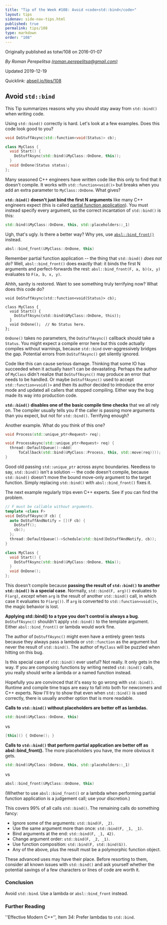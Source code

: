 ```yaml
---
title: "Tip of the Week #108: Avoid <code>std::bind</code>"
layout: tips
sidenav: side-nav-tips.html
published: true
permalink: tips/108
type: markdown
order: "108"
---
```


Originally published as totw/108 on 2016-01-07

*By Roman Perepelitsa [(roman.perepelitsa@gmail.com)](mailto:roman.perepelitsa@gmail.com)*

Updated 2019-12-19

Quicklink: [abseil.io/tips/108](https://abseil.io/tips/108)

## Avoid `std::bind`

This Tip summarizes reasons why you should stay away from `std::bind()` when
writing code.

Using `std::bind()` correctly is hard. Let's look at a few examples. Does this
code look good to you?

```c++
void DoStuffAsync(std::function<void(Status)> cb);

class MyClass {
  void Start() {
    DoStuffAsync(std::bind(&MyClass::OnDone, this));
  }
  void OnDone(Status status);
};
```

Many seasoned C++ engineers have written code like this only to find that it
doesn't compile. It works with `std::function<void()>` but breaks when you add
an extra parameter to `MyClass::OnDone`. What gives?

**`std::bind()` doesn't just bind the first N arguments** like many C++ engineers
expect (this is called [partial function
application](https://en.wikipedia.org/wiki/Partial_application)). You must
instead specify every argument, so the correct incantation of `std::bind()` is
this:

```c++
std::bind(&MyClass::OnDone, this, std::placeholders::_1)
```

Ugh, that's ugly. Is there a better way? Why yes, use
[`absl::bind_front()`](http://google3/third_party/absl/functional/bind_front.h)
instead.

```c++
absl::bind_front(&MyClass::OnDone, this)
```

Remember partial function application -- the thing that `std::bind()` *does not
do*? Well, `absl::bind_front()` does exactly that: it binds the first N
arguments and perfect-forwards the rest: `absl::bind_front(F, a, b)(x, y)`
evaluates to `F(a, b, x, y)`.

Ahhh, sanity is restored. Want to see something truly terrifying now? What does
this code do?

```
void DoStuffAsync(std::function<void(Status)> cb);

class MyClass {
  void Start() {
    DoStuffAsync(std::bind(&MyClass::OnDone, this));
  }
  void OnDone();  // No Status here.
};
```

`OnDone()` takes no parameters, the `DoStuffAsync()` callback should take a
`Status`. You might expect a compile error here but this code actually compiles
without warnings, because `std::bind` over-aggressively bridges the gap.
Potential errors from `DoStuffAsync()` get silently ignored.

Code like this can cause serious damage. Thinking that some IO has succeeded
when it actually hasn't can be devastating. Perhaps the author of `MyClass`
didn't realize that `DoStuffAsync()` may produce an error that needs to be
handled. Or maybe `DoStuffAsync()` used to accept `std::function<void()>` and
then its author decided to introduce the error mode and updated all callers that
stopped compiling. Either way the bug made its way into production code.

**`std::bind()` disables one of the basic compile time checks** that we all rely
on. The compiler usually tells you if the caller is passing more arguments than
you expect, but not for `std::bind()`. Terrifying enough?

Another example. What do you think of this one?

```c++
void Process(std::unique_ptr<Request> req);

void ProcessAsync(std::unique_ptr<Request> req) {
  thread::DefaultQueue()->Add(
      ToCallback(std::bind(&MyClass::Process, this, std::move(req))));
}
```

Good old passing `std::unique_ptr` across async boundaries.  Needless to say,
`std::bind()` isn't a solution -- the code doesn't compile, because
`std::bind()` doesn't move the bound move-only argument to the target function.
Simply replacing `std::bind()` with `absl::bind_front()` fixes it.

The next example regularly trips even C++ experts. See if you can find the
problem.

```c++
// F must be callable without arguments.
template <class F>
void DoStuffAsync(F cb) {
  auto DoStuffAndNotify = [](F cb) {
    DoStuff();
    cb();
  };
  thread::DefaultQueue()->Schedule(std::bind(DoStuffAndNotify, cb));
}

class MyClass {
  void Start() {
    DoStuffAsync(std::bind(&MyClass::OnDone, this));
  }
  void OnDone();
};
```

This doesn't compile because **passing the result of `std::bind()` to another
`std::bind()` is a special case**. Normally, `std::bind(F, arg)()` evaluates to
`F(arg)`, *except* when `arg` is the result of another `std::bind()` call, in
which case it evaluates to `F(arg())`. If `arg` is converted to
`std::function<void()>`, the magic behavior is lost.

**Applying std::bind() to a type you don't control is always a bug**.
`DoStuffAsync()` shouldn't apply `std::bind()` to the template argument. Either
`absl::bind_front()` or lambda would work fine.

The author of `DoStuffAsync()` might even have a entirely green tests because
they always pass a lambda or `std::function` as the argument but never the
result of `std::bind()`. The author of `MyClass` will be puzzled when hitting on
this bug.

Is this special case of `std::bind()` ever useful? Not really. It only gets in
the way. If you are composing functions by writing nested `std::bind()` calls,
you really should write a lambda or a named function instead.

Hopefully you are convinced that it's easy to go wrong with `std::bind()`.
Runtime and compile time traps are easy to fall into both for newcomers and C++
experts. Now I'll try to show that even when `std::bind()` is used correctly,
there is usually another option that is more readable.

**Calls to `std::bind()` without placeholders are better off as lambdas.**

```c++
std::bind(&MyClass::OnDone, this)
```
vs
```c++
[this]() { OnDone(); }
```

**Calls to `std::bind()` that perform partial application are better off as
absl::bind_front().** The more placeholders you have, the more obvious it gets.

```c++
std::bind(&MyClass::OnDone, this, std::placeholders::_1)
```
vs
```c++
absl::bind_front(&MyClass::OnDone, this)
```

(Whether to use `absl::bind_front()` or a lambda when performing partial
function application is a judgement call; use your discretion.)

This covers 99% of all calls `std::bind()`. The remaining calls do something
fancy:

*   Ignore some of the arguments: `std::bind(F, _2)`.
*   Use the same argument more than once: `std::bind(F, _1, _1)`.
*   Bind arguments at the end: `std::bind(F, _1, 42)`.
*   Change argument order: `std::bind(F, _2, _1)`.
*   Use function composition: `std::bind(F, std::bind(G))`.
*   Any of the above, plus the result must be a polymorphic function object.

These advanced uses may have their place. Before resorting to them, consider all
known issues with `std::bind()` and ask yourself whether the potential savings
of a few characters or lines of code are worth it.

### Conclusion

Avoid `std::bind`. Use a lambda or `absl::bind_front` instead.

### Further Reading

''Effective Modern C++'', Item 34: Prefer lambdas to `std::bind`.
